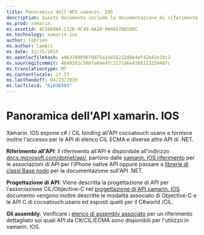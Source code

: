 ```yaml
---
title: Panoramica dell'API xamarin. IOS
description: Questo documento include la documentazione di riferimento API di Xamarin, una Guida che descrive la progettazione di API xamarin. IOS e un elenco di assembly a cui sono disponibili per l'uso nello sviluppo di Xamarin.
ms.prod: xamarin
ms.assetid: 4C1669A4-C12B-9C49-4A39-9046576D10DC
ms.technology: xamarin-ios
author: lobrien
ms.author: laobri
ms.date: 11/25/2015
ms.openlocfilehash: a4637099907dd75a3ab58222dbb4ef42b42e19c3
ms.sourcegitcommit: 4b402d1c508fa84e4fc3171a6e43b811323948fc
ms.translationtype: MT
ms.contentlocale: it-IT
ms.lasthandoff: 04/23/2019
ms.locfileid: "61036503"
---
```

# <a name="xamarinios-api-overview"></a>Panoramica dell'API xamarin. IOS

Xamarin. IOS espone c# / CIL binding all'API cocoatouch usano e fornisce inoltre l'accesso per le API di elenco CIL ECMA e diverse altre API di .NET.

 **Riferimento all'API**: Il riferimento all'API è disponibile all'indirizzo [docs.microsoft.com/dotnet/api/](https://docs.microsoft.com/dotnet/api/), partono dalle [xamarin. IOS riferimento](https://docs.microsoft.com/dotnet/api/?view=xamarin-ios-sdk-12) per le associazioni di API per l'iPhone native API oppure passare a [librerie di classi Base nodo](https://docs.microsoft.com/dotnet/api/?view=xamarinios-10.8) per la documentazione sull'API .NET.

 **Progettazione di API**: Viene descritta la progettazione di API per l'associazione CIL/Objective-C nel [progettazione di API xamarin. IOS](~/ios/internals/api-design/index.md) documento vengono inoltre descritte le modalità associato di Objective-C e le API C di cocoatouch usano ed esposti quelli per il C#world /CIL.

 **Gli assembly**: Verificare i [elenco di assembly associato](~/cross-platform/internals/available-assemblies.md) per un riferimento dettagliato sui quali API da C#/CIL/ECMA sono disponibili per l'utilizzo in xamarin. IOS.
